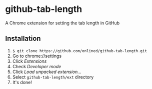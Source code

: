 # github-tab-length

A Chrome extension for setting the tab length in GitHub

## Installation
1. `$ git clone https://github.com/onlined/github-tab-length.git`
2. Go to chrome://settings
3. Click *Extensions*
4. Check *Developer mode*
5. Click *Load unpacked extension...*
6. Select `github-tab-length/ext` directory
7. It's done!
